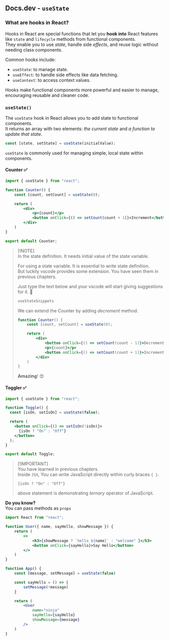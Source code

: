 ## Docs.dev - `useState`

### What are hooks in React?
Hooks in React are special functions that let you **hook into** React features like `state` and `lifecycle` methods from functional components.<br/>
They enable you to use *state*, handle side *effects*, and reuse logic without needing class components.

Common hooks include:
- `useState`: to manage state.
- `useEffect`: to handle side effects like data fetching.
- `useContext`: to access context values.

Hooks make functional components more powerful and easier to manage, encouraging reusable and cleaner code.

### `useState()`
The `useState` hook in React allows you to add state to functional components.<br/>
It returns an array with two elements: *the current state* and *a function to update that state*.

```jsx
const [state, setState] = useState(initialValue);
```

`useState` is commonly used for managing simple, local state within components.

#### Counter ✅
```jsx
import { useState } from "react";

function Counter() {
    const [count, setCount] = useState(0);

    return (
        <div>
            <p>{count}</p>
            <button onClick={() => setCount(count + 1)}>Increment</button>
        </div>
    )
}

export default Counter;
```
> [!NOTE]\
> In the state definition. It needs initial value of the state variable.
>
> For using a state variable. It is essential to write state definition.\
> But luckily vscode provides some extension. You have seen them in previous chapters.
>
> Just type the text below and your vscode will start giving suggestions for it. 🤩
> ```jsx
> useStateSnippets
> ```
>
> We can extend the Counter by adding *decrement* method.
> ```jsx
> function Counter() {
>     const [count, setCount] = useState(0);
> 
>     return (
>         <div>
>             <button onClick={() => setCount(count - 1)}>Decrement</button>
>             <p>{count}</p>
>             <button onClick={() => setCount(count + 1)}>Increment</button>
>         </div>
>     )
> }
> ```
> **Amazing**! 😍


#### Toggler ✅
```jsx
import { useState } from "react";

function Toggle() {
  const [isOn, setIsOn] = useState(false);

  return (
    <button onClick={() => setIsOn(!isOn)}>
      {isOn ? "On" : "Off"}
    </button>
  );
}

export default Toggle;
```
> [!IMPORTANT]\
> You have learned in previous chapters.\
> Inside `JSX`, You can write JavaScript directly within curly braces `{ }`.
> ```
> {isOn ? "On" : "Off"}
> ```
> above statement is demonstrating *ternary* operator of JavaScript.

**Do you know?**<br/>
You can pass methods as `props`
```jsx
import React from "react";

function User({ name, sayHello, showMessage }) {
    return (
        <>
            <h3>{showMessage ? `hello ${name}` : "welcome" }</h3>
            <button onClick={sayHello}>Say Hello</button>
        </>
    )
}

function App() {
    const [message, setMessage] = useState(false)

    const sayHello = () => {
        setMessage(!message)
    }

    return (
        <User
            name="ninja"
            sayHello={sayHello}
            showMessage={message}
        />
    )
}
```